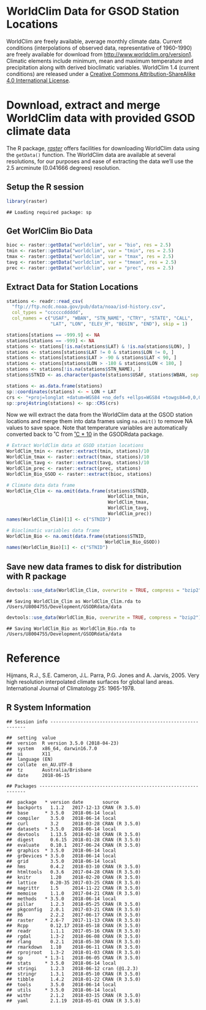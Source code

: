 WorldClim Data for GSOD Station Locations
================

WorldClim are freely available, average monthly climate data. Current
conditions (interpolations of observed data, representative of
1960-1990) are freely available for download from
<http://www.worldclim.org/version1>. Climatic elements include minimum,
mean and maximum temperature and precipitation along with derived
bioclimatic variables. WorldClim 1.4 (current conditions) are released
under a [Creative Commons Attribution-ShareAlike 4.0 International
License](http://creativecommons.org/licenses/by-sa/4.0/).

# Download, extract and merge WorldClim data with provided GSOD climate data

The R package, [*raster*](https://cran.r-project.org/package=raster)
offers facilities for downloading WorldClim data using the `getData()`
function. The WorldClim data are available at several resolutions, for
our purposes and ease of extracting the data we’ll use the 2.5 arcminute
(0.041666 degrees) resolution.

## Setup the R session

``` r
library(raster)
```

    ## Loading required package: sp

## Get WorlClim Bio Data

``` r
bioc <- raster::getData("worldclim", var = "bio", res = 2.5)
tmin <- raster::getData("worldclim", var = "tmin", res = 2.5)
tmax <- raster::getData("worldclim", var = "tmax", res = 2.5)
tavg <- raster::getData("worldclim", var = "tmean", res = 2.5)
prec <- raster::getData("worldclim", var = "prec", res = 2.5)
```

## Extract Data for Station Locations

``` r
stations <- readr::read_csv(
  "ftp://ftp.ncdc.noaa.gov/pub/data/noaa/isd-history.csv",
  col_types = "ccccccddddd",
  col_names = c("USAF", "WBAN", "STN_NAME", "CTRY", "STATE", "CALL",
                "LAT", "LON", "ELEV_M", "BEGIN", "END"), skip = 1)

stations[stations == -999.9] <- NA
stations[stations == -999] <- NA
stations <- stations[!is.na(stations$LAT) & !is.na(stations$LON), ]
stations <- stations[stations$LAT != 0 & stations$LON != 0, ]
stations <- stations[stations$LAT > -90 & stations$LAT < 90, ]
stations <- stations[stations$LON > -180 & stations$LON < 180, ]
stations <- stations[!is.na(stations$STN_NAME), ]
stations$STNID <- as.character(paste(stations$USAF, stations$WBAN, sep = "-"))

stations <- as.data.frame(stations)
sp::coordinates(stations) <- ~ LON + LAT
crs <- "+proj=longlat +datum=WGS84 +no_defs +ellps=WGS84 +towgs84=0,0,0"
sp::proj4string(stations) <- sp::CRS(crs)
```

Now we will extract the data from the WorldClim data at the GSOD station
locations and merge them into data frames using `na.omit()` to remove NA
values to save space. Note that temperature variables are automatically
converted back to ˚C from [˚C \* 10](http://www.worldclim.org/current)
in the GSODRdata package.

``` r
# Extract WorldClim data at GSOD station locations
WorldClim_tmin <- raster::extract(tmin, stations)/10
WorldClim_tmax <- raster::extract(tmax, stations)/10
WorldClim_tavg <- raster::extract(tavg, stations)/10
WorldClim_prec <- raster::extract(prec, stations)
WorldClim_Bio_GSOD <- raster::extract(bioc, stations)

# Climate data data frame
WorldClim_Clim <- na.omit(data.frame(stations$STNID,
                                     WorldClim_tmin,
                                     WorldClim_tmax,
                                     WorldClim_tavg,
                                     WorldClim_prec))
names(WorldClim_Clim)[1] <- c("STNID")

# Bioclimatic variables data frame
WorldClim_Bio <- na.omit(data.frame(stations$STNID,
                                    WorldClim_Bio_GSOD))
names(WorldClim_Bio)[1] <- c("STNID")
```

## Save new data frames to disk for distribution with R package

``` r
devtools::use_data(WorldClim_Clim, overwrite = TRUE, compress = "bzip2")
```

    ## Saving WorldClim_Clim as WorldClim_Clim.rda to /Users/U8004755/Development/GSODRdata/data

``` r
devtools::use_data(WorldClim_Bio, overwrite = TRUE, compress = "bzip2")
```

    ## Saving WorldClim_Bio as WorldClim_Bio.rda to /Users/U8004755/Development/GSODRdata/data

# Reference

Hijmans, R.J., S.E. Cameron, J.L. Parra, P.G. Jones and A. Jarvis, 2005.
Very high resolution interpolated climate surfaces for global land
areas. International Journal of Climatology 25:
    1965-1978.

## R System Information

    ## Session info -------------------------------------------------------------

    ##  setting  value                       
    ##  version  R version 3.5.0 (2018-04-23)
    ##  system   x86_64, darwin16.7.0        
    ##  ui       X11                         
    ##  language (EN)                        
    ##  collate  en_AU.UTF-8                 
    ##  tz       Australia/Brisbane          
    ##  date     2018-06-15

    ## Packages -----------------------------------------------------------------

    ##  package   * version date       source        
    ##  backports   1.1.2   2017-12-13 CRAN (R 3.5.0)
    ##  base      * 3.5.0   2018-06-14 local         
    ##  compiler    3.5.0   2018-06-14 local         
    ##  curl        3.2     2018-03-28 CRAN (R 3.5.0)
    ##  datasets  * 3.5.0   2018-06-14 local         
    ##  devtools    1.13.5  2018-02-18 CRAN (R 3.5.0)
    ##  digest      0.6.15  2018-01-28 CRAN (R 3.5.0)
    ##  evaluate    0.10.1  2017-06-24 CRAN (R 3.5.0)
    ##  graphics  * 3.5.0   2018-06-14 local         
    ##  grDevices * 3.5.0   2018-06-14 local         
    ##  grid        3.5.0   2018-06-14 local         
    ##  hms         0.4.2   2018-03-10 CRAN (R 3.5.0)
    ##  htmltools   0.3.6   2017-04-28 CRAN (R 3.5.0)
    ##  knitr       1.20    2018-02-20 CRAN (R 3.5.0)
    ##  lattice     0.20-35 2017-03-25 CRAN (R 3.5.0)
    ##  magrittr    1.5     2014-11-22 CRAN (R 3.5.0)
    ##  memoise     1.1.0   2017-04-21 CRAN (R 3.5.0)
    ##  methods   * 3.5.0   2018-06-14 local         
    ##  pillar      1.2.3   2018-05-25 CRAN (R 3.5.0)
    ##  pkgconfig   2.0.1   2017-03-21 CRAN (R 3.5.0)
    ##  R6          2.2.2   2017-06-17 CRAN (R 3.5.0)
    ##  raster    * 2.6-7   2017-11-13 CRAN (R 3.5.0)
    ##  Rcpp        0.12.17 2018-05-18 CRAN (R 3.5.0)
    ##  readr       1.1.1   2017-05-16 CRAN (R 3.5.0)
    ##  rgdal       1.3-2   2018-06-08 CRAN (R 3.5.0)
    ##  rlang       0.2.1   2018-05-30 CRAN (R 3.5.0)
    ##  rmarkdown   1.10    2018-06-11 CRAN (R 3.5.0)
    ##  rprojroot   1.3-2   2018-01-03 CRAN (R 3.5.0)
    ##  sp        * 1.3-1   2018-06-05 CRAN (R 3.5.0)
    ##  stats     * 3.5.0   2018-06-14 local         
    ##  stringi     1.2.3   2018-06-12 cran (@1.2.3) 
    ##  stringr     1.3.1   2018-05-10 CRAN (R 3.5.0)
    ##  tibble      1.4.2   2018-01-22 CRAN (R 3.5.0)
    ##  tools       3.5.0   2018-06-14 local         
    ##  utils     * 3.5.0   2018-06-14 local         
    ##  withr       2.1.2   2018-03-15 CRAN (R 3.5.0)
    ##  yaml        2.1.19  2018-05-01 CRAN (R 3.5.0)
